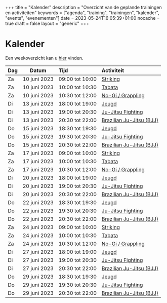+++
title = "Kalender"
description = "Overzicht van de geplande trainingen en activiteiten"
keywords = ["agenda", "training", "trainingen", "kalender", "events", "evenementen"]
date = 2023-05-24T16:05:39+01:00
nocache = true
draft = false
layout = "generic"
+++

# Kalender

Een weekoverzicht kan u [hier](/trainingen) vinden.
    
| Dag | Datum        | Tijd            | Activiteit                                                            |
|-----|--------------|:----------------|:----------------------------------------------------------------------|
| Za  | 10 juni 2023 | 09:00 tot 10:00 | [Striking](/striking)                                                 |
| Za  | 10 juni 2023 | 10:00 tot 10:30 | [Tabata](/tabata)                                                     |
| Za  | 10 juni 2023 | 10:30 tot 12:00 | [No-Gi / Grappling](/grappling)                                       |
| Di  | 13 juni 2023 | 18:00 tot 19:00 | [Jeugd](/jeugd)                                                       |
| Di  | 13 juni 2023 | 19:00 tot 20:30 | [Ju-Jitsu Fighting](/fighting)                                        |
| Di  | 13 juni 2023 | 20:30 tot 22:00 | [Brazilian Ju-Jitsu (BJJ)](/bjj)                                      |
| Do  | 15 juni 2023 | 18:30 tot 19:30 | [Jeugd](/jeugd)                                                       |
| Do  | 15 juni 2023 | 19:30 tot 20:30 | [Ju-Jitsu Fighting](/fighting)                                        |
| Do  | 15 juni 2023 | 20:30 tot 22:00 | [Brazilian Ju-Jitsu (BJJ)](/bjj)                                      |
| Za  | 17 juni 2023 | 09:00 tot 10:00 | [Striking](/striking)                                                 |
| Za  | 17 juni 2023 | 10:00 tot 10:30 | [Tabata](/tabata)                                                     |
| Za  | 17 juni 2023 | 10:30 tot 12:00 | [No-Gi / Grappling](/grappling)                                       |
| Di  | 20 juni 2023 | 18:00 tot 19:00 | [Jeugd](/jeugd)                                                       |
| Di  | 20 juni 2023 | 19:00 tot 20:30 | [Ju-Jitsu Fighting](/fighting)                                        |
| Di  | 20 juni 2023 | 20:30 tot 22:00 | [Brazilian Ju-Jitsu (BJJ)](/bjj)                                      |
| Do  | 22 juni 2023 | 18:30 tot 19:30 | [Jeugd](/jeugd)                                                       |
| Do  | 22 juni 2023 | 19:30 tot 20:30 | [Ju-Jitsu Fighting](/fighting)                                        |
| Do  | 22 juni 2023 | 20:30 tot 22:00 | [Brazilian Ju-Jitsu (BJJ)](/bjj)                                      |
| Za  | 24 juni 2023 | 09:00 tot 10:00 | [Striking](/striking)                                                 |
| Za  | 24 juni 2023 | 10:00 tot 10:30 | [Tabata](/tabata)                                                     |
| Za  | 24 juni 2023 | 10:30 tot 12:00 | [No-Gi / Grappling](/grappling)                                       |
| Di  | 27 juni 2023 | 18:00 tot 19:00 | [Jeugd](/jeugd)                                                       |
| Di  | 27 juni 2023 | 19:00 tot 20:30 | [Ju-Jitsu Fighting](/fighting)                                        |
| Di  | 27 juni 2023 | 20:30 tot 22:00 | [Brazilian Ju-Jitsu (BJJ)](/bjj)                                      |
| Do  | 29 juni 2023 | 18:30 tot 19:30 | [Jeugd](/jeugd)                                                       |
| Do  | 29 juni 2023 | 19:30 tot 20:30 | [Ju-Jitsu Fighting](/fighting)                                        |
| Do  | 29 juni 2023 | 20:30 tot 22:00 | [Brazilian Ju-Jitsu (BJJ)](/bjj)                                      |
